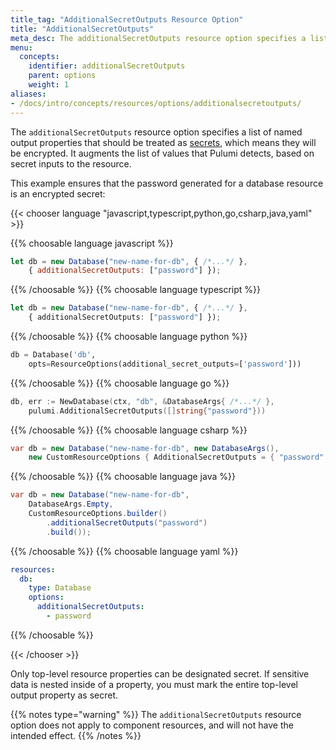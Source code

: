 ```yaml
---
title_tag: "AdditionalSecretOutputs Resource Option"
title: "AdditionalSecretOutputs"
meta_desc: The additionalSecretOutputs resource option specifies a list of named output properties that should be treated as secrets.
menu:
  concepts:
    identifier: additionalSecretOutputs
    parent: options
    weight: 1
aliases:
- /docs/intro/concepts/resources/options/additionalsecretoutputs/
---
```


The `additionalSecretOutputs` resource option specifies a list of named output properties that should be treated as [secrets](/docs/intro/concepts/secrets/), which means they will be encrypted. It augments the list of values that Pulumi detects, based on secret inputs to the resource.

This example ensures that the password generated for a database resource is an encrypted secret:

{{< chooser language "javascript,typescript,python,go,csharp,java,yaml" >}}

{{% choosable language javascript %}}

```javascript
let db = new Database("new-name-for-db", { /*...*/ },
    { additionalSecretOutputs: ["password"] });
```

{{% /choosable %}}
{{% choosable language typescript %}}

```typescript
let db = new Database("new-name-for-db", { /*...*/ },
    { additionalSecretOutputs: ["password"] });
```

{{% /choosable %}}
{{% choosable language python %}}

```python
db = Database('db',
    opts=ResourceOptions(additional_secret_outputs=['password']))
```

{{% /choosable %}}
{{% choosable language go %}}

```go
db, err := NewDatabase(ctx, "db", &DatabaseArgs{ /*...*/ },
    pulumi.AdditionalSecretOutputs([]string{"password"}))
```

{{% /choosable %}}
{{% choosable language csharp %}}

```csharp
var db = new Database("new-name-for-db", new DatabaseArgs(),
    new CustomResourceOptions { AdditionalSecretOutputs = { "password" } });
```

{{% /choosable %}}
{{% choosable language java %}}

```java
var db = new Database("new-name-for-db",
    DatabaseArgs.Empty,
    CustomResourceOptions.builder()
        .additionalSecretOutputs("password")
        .build());
```

{{% /choosable %}}
{{% choosable language yaml %}}

```yaml
resources:
  db:
    type: Database
    options:
      additionalSecretOutputs:
        - password
```

{{% /choosable %}}

{{< /chooser >}}

Only top-level resource properties can be designated secret. If sensitive data is nested inside of a property, you must mark the entire top-level output property as secret.

{{% notes type="warning" %}}
The `additionalSecretOutputs` resource option does not apply to component resources, and will not have the intended effect.
{{% /notes %}}
